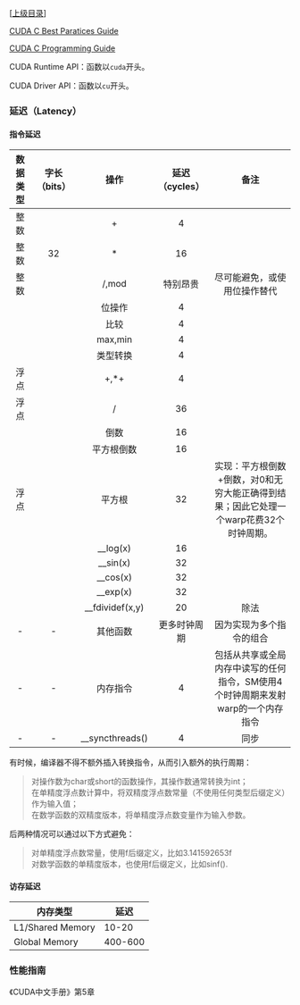 \[[上级目录](..)\]

[CUDA C Best Paratices Guide](CUDA-C-Best-Practices-Guide)

[CUDA C Programming Guide](CUDA-C-Programming-Guide)

CUDA Runtime API：函数以`cuda`开头。

CUDA Driver API：函数以`cu`开头。


### 延迟（Latency）

#### 指令延迟

| 数据类型 	| 字长（bits） 	|       操作      	| 延迟（cycles） 	|                                          备注                                          	|
|:--------:	|:------------:	|:---------------:	|:--------------:	|:--------------------------------------------------------------------------------------:	|
| 整数     	|              	| +               	| 4              	|                                                                                        	|
| 整数     	| 32           	| *               	| 16             	|                                                                                        	|
| 整数     	|              	| /,mod           	| 特别昂贵       	| 尽可能避免，或使用位操作替代                                                           	|
|          	|              	| 位操作          	| 4              	|                                                                                        	|
|          	|              	| 比较            	| 4              	|                                                                                        	|
|          	|              	| max,min         	| 4              	|                                                                                        	|
|          	|              	| 类型转换        	| 4              	|                                                                                        	|
| 浮点     	|              	| +,*+            	| 4              	|                                                                                        	|
| 浮点     	|              	| /               	| 36             	|                                                                                        	|
|          	|              	| 倒数            	| 16             	|                                                                                        	|
|          	|              	| 平方根倒数      	| 16             	|                                                                                        	|
| 浮点     	|              	| 平方根          	| 32             	| 实现：平方根倒数+倒数，对0和无穷大能正确得到结果；因此它处理一个warp花费32个时钟周期。 	|
|          	|              	| __log(x)        	| 16             	|                                                                                        	|
|          	|              	| __sin(x)        	| 32             	|                                                                                        	|
|          	|              	| __cos(x)        	| 32             	|                                                                                        	|
|          	|              	| __exp(x)        	| 32             	|                                                                                        	|
|          	|              	| __fdividef(x,y) 	| 20             	| 除法                                                                                   	|
| -        	| -            	| 其他函数        	| 更多时钟周期   	| 因为实现为多个指令的组合                                                               	|
| -        	| -            	| 内存指令        	| 4              	| 包括从共享或全局内存中读写的任何指令，SM使用4个时钟周期来发射warp的一个内存指令        	|
| -        	| -            	| __syncthreads() 	| 4              	| 同步                                                                                   	|
 
有时候，编译器不得不额外插入转换指令，从而引入额外的执行周期：
>对操作数为char或short的函数操作，其操作数通常转换为int；  
>在单精度浮点数计算中，将双精度浮点数常量（不使用任何类型后缀定义）作为输入值；  
>在数学函数的双精度版本，将单精度浮点数变量作为输入参数。

后两种情况可以通过以下方式避免：  
>对单精度浮点数常量，使用f后缀定义，比如3.141592653f  
>对数学函数的单精度版本，也使用f后缀定义，比如sinf().

#### 访存延迟
|内存类型|延迟|
|---|---|
|L1/Shared Memory|10-20|
|Global Memory|400-600|


### 性能指南

《CUDA中文手册》第5章
